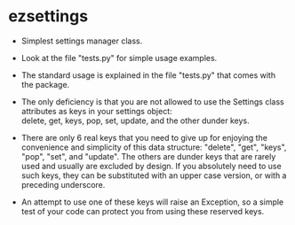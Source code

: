 # ezsettings

* Simplest settings manager class.

* Look at the file "tests.py" for simple usage examples.

* The standard usage is explained in the file "tests.py" that comes with the package.

* The only deficiency is that you are not allowed to use the Settings class attributes
  as keys in your settings object:  
      delete, get, keys, pop, set, update,
      and the other dunder keys.

* There are only 6 real keys that you need to give up for enjoying the convenience and
  simplicity of this data structure: "delete", "get", "keys", "pop", "set", and "update".
  The others are dunder keys that are rarely used and usually are excluded by design.
  If you absolutely need to use such keys, they can be substituted with an upper case version,
  or with a preceding underscore.

* An attempt to use one of these keys will raise an Exception,
  so a simple test of your code can protect you from using these reserved keys.
